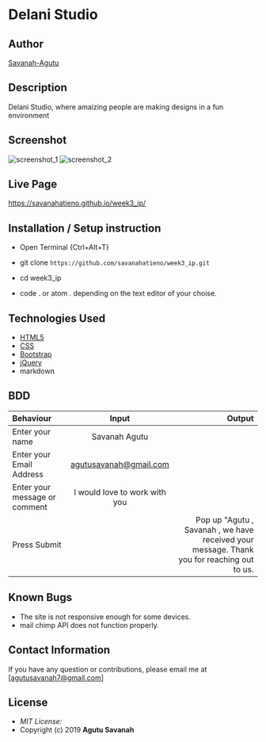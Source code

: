 # Delani Studio

## Author

[Savanah-Agutu](https://github.com/savanahatieno/week3_ip.git)

## Description

Delani Studio, where amaizing people are making designs in a fun environment

## Screenshot
![screenshot_1](https://user-images.githubusercontent.com/62004236/109428040-32773e00-7a06-11eb-889f-202397867166.png)
![screenshot_2](https://user-images.githubusercontent.com/62004236/109428043-3acf7900-7a06-11eb-95a2-fb721635b36e.png)


## Live Page 
https://savanahatieno.github.io/week3_ip/


## Installation / Setup instruction
* Open Terminal {Ctrl+Alt+T}

* git clone ```https://github.com/savanahatieno/week3_ip.git```

* cd week3_ip

* code . or atom . depending on the text editor of your choise.

## Technologies Used

* [HTML5](https://github.com/topics/html5)
* [CSS](https://github.com/topics/css3)
* [Bootstrap](https://github.com/topics/bootstrap)
* [jQuery](https://github.com/topics/javascript)
* markdown


## BDD
| Behaviour      | Input        | Output       |
| :------------- | :----------: | -----------: |
|  Enter your name  |   Savanah Agutu |     |
| Enter your Email Address  | agutusavanah@gmail.com |   |
| Enter your message or comment   |  I would love to work with you     |     |
| Press Submit|     |Pop up "Agutu , Savanah , we have received your message. Thank you for reaching out to us.|

## Known Bugs
* The site is not responsive enough for some devices. 
* mail chimp API does not function properly.

## Contact Information 

If you have any question or contributions, please email me at [agutusavanah7@gmail.com]

## License
* *MIT License:*
* Copyright (c) 2019 **Agutu Savanah**